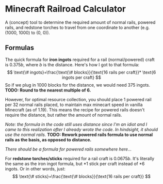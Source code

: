 # Minecraft Railroad Calculator
A (concept) tool to determine the required amount of normal rails, powered rails, and redstone torches to travel from one coordinate to another (e.g. (1000, 1000) to (0, 0)).

## Formulas
The quick formula for **iron ingots** required for a rail (normal/powered) craft is $0.375b$, where $b$ is the distance. Here's how I got to that formula:
$$
\text{\# ingots}=\frac{\text{\# blocks}}{\text{16 rails per craft}}* \text{6 ingots per craft}
$$
So if we plug in 1000 blocks for the distance, we would need 375 ingots.
**TODO: Round to the nearest multiple of 6.**


However, for optimal resource collection, you should place 1 powered rail per 32 normal rails placed, to maintain max minecart speed in vanilla Minecraft (as of 1.19). This means the recipe for powered rails doesn't require the distance, but rather the amount of normal rails.

*Note: the formula in the code still uses distance since I'm an idiot and I came to this realization after I already wrote the code. In hindsight, it should use the normal rails.*
**TODO: Rework powered rails formula to use normal rails as the basis, as opposed to distance.**

*There should be a formula for powered rails somewhere here...*

For **redstone torches/sticks** required for a rail craft is $0.0675b$. It's literally the same as the iron ingot formula, but $*1$ stick per craft instead of $*6$ ingots. Or in other words, just:
$$
\text{\# sticks}=\frac{\text{\# blocks}}{\text{16 rails per craft}}
$$

